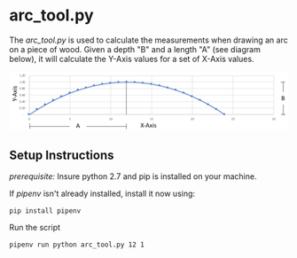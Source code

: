 # arc_tool.py

The *arc_tool.py* is used to calculate the measurements when drawing an arc on a piece of wood.  Given a depth "B" and a length "A" (see diagram below), it will calculate the Y-Axis values for a set of X-Axis values.

![arc_tool example](arc.png)

## Setup Instructions

*prerequisite:*  Insure python 2.7 and pip is installed on your machine.

If *pipenv* isn't already installed, install it now using:

```
pip install pipenv
```

Run the script

```
pipenv run python arc_tool.py 12 1
```

